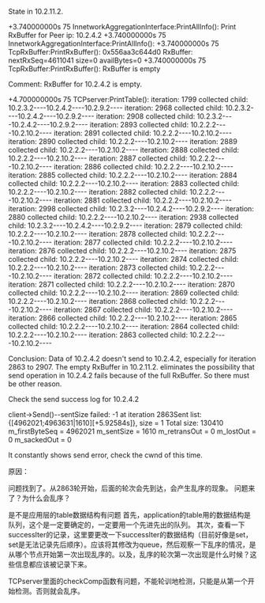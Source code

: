 State in 10.2.11.2.

+3.740000000s 75 InnetworkAggregationInterface:PrintAllInfo(): Print RxBuffer for Peer ip: 10.2.4.2
+3.740000000s 75 InnetworkAggregationInterface:PrintAllInfo(): +3.740000000s 75 TcpRxBuffer:PrintRxBuffer(): 0x556aa3c644d0 RxBuffer: nextRxSeq=4611041 size=0 availBytes=0
+3.740000000s 75 TcpRxBuffer:PrintRxBuffer(): RxBuffer is empty

Comment: RxBuffer for 10.2.4.2 is empty.

+4.700000000s 75 TCPserver:PrintTable(): 
iteration: 1799  collected child: 
10.2.3.2----10.2.4.2----10.2.9.2----
iteration: 2968  collected child: 
10.2.3.2----10.2.4.2----10.2.9.2----
iteration: 2908  collected child: 
10.2.3.2----10.2.4.2----10.2.9.2----
iteration: 2893  collected child: 
10.2.2.2----10.2.10.2----
iteration: 2891  collected child: 
10.2.2.2----10.2.10.2----
iteration: 2890  collected child: 
10.2.2.2----10.2.10.2----
iteration: 2889  collected child: 
10.2.2.2----10.2.10.2----
iteration: 2888  collected child: 
10.2.2.2----10.2.10.2----
iteration: 2887  collected child: 
10.2.2.2----10.2.10.2----
iteration: 2886  collected child: 
10.2.2.2----10.2.10.2----
iteration: 2885  collected child: 
10.2.2.2----10.2.10.2----
iteration: 2884  collected child: 
10.2.2.2----10.2.10.2----
iteration: 2883  collected child: 
10.2.2.2----10.2.10.2----
iteration: 2882  collected child: 
10.2.2.2----10.2.10.2----
iteration: 2881  collected child: 
10.2.2.2----10.2.10.2----
iteration: 2998  collected child: 
10.2.3.2----10.2.4.2----10.2.9.2----
iteration: 2880  collected child: 
10.2.2.2----10.2.10.2----
iteration: 2938  collected child: 
10.2.3.2----10.2.4.2----10.2.9.2----
iteration: 2879  collected child: 
10.2.2.2----10.2.10.2----
iteration: 2878  collected child: 
10.2.2.2----10.2.10.2----
iteration: 2877  collected child: 
10.2.2.2----10.2.10.2----
iteration: 2876  collected child: 
10.2.2.2----10.2.10.2----
iteration: 2875  collected child: 
10.2.2.2----10.2.10.2----
iteration: 2874  collected child: 
10.2.2.2----10.2.10.2----
iteration: 2873  collected child: 
10.2.2.2----10.2.10.2----
iteration: 2872  collected child: 
10.2.2.2----10.2.10.2----
iteration: 2871  collected child: 
10.2.2.2----10.2.10.2----
iteration: 2870  collected child: 
10.2.2.2----10.2.10.2----
iteration: 2869  collected child: 
10.2.2.2----10.2.10.2----
iteration: 2868  collected child: 
10.2.2.2----10.2.10.2----
iteration: 2867  collected child: 
10.2.2.2----10.2.10.2----
iteration: 2866  collected child: 
10.2.2.2----10.2.10.2----
iteration: 2865  collected child: 
10.2.2.2----10.2.10.2----
iteration: 2864  collected child: 
10.2.2.2----10.2.10.2----
iteration: 2863  collected child: 
10.2.2.2----10.2.10.2----

Conclusion:
Data of 10.2.4.2 doesn't send to 10.2.4.2, especially for iteration 2863 to 2907.
The empty RxBuffer in 10.2.11.2. eliminates the possibility that send operation in 10.2.4.2 fails because of the full RxBuffer. So there must be other reason. 

Check the send success log for 10.2.4.2

 client->Send()--sentSize failed: -1 at iteration 2863Sent list: {[4962021;4963631|1610][+5.92584s]}, size = 1 Total size: 130410 m_firstByteSeq = 4962021 m_sentSize = 1610 m_retransOut = 0 m_lostOut = 0 m_sackedOut = 0

 It constantly shows send error, check the cwnd of this time.


原因：

问题找到了。从2863轮开始，后面的轮次会先到达，会产生乱序的现象。
问题来了？为什么会乱序？

是不是应用层的table数据结构有问题
首先，application的table用的数据结构是队列，这个是一定要确定的，一定要用一个先进先出的队列。
其次，查看一下successIter的记录，这里要更改一下successIter的数据结构（目前好像是set，set是无法记录先后顺序）。应该将其修改为queue，然后观察一下乱序的情况，是从哪个节点开始第一次出现乱序的。以及，乱序的轮次第一次出现是什么时候？这些信息都应该被记录下来。

TCPserver里面的checkComp函数有问题，不能轮训地检测，只能是从第一个开始检测。否则就会乱序。